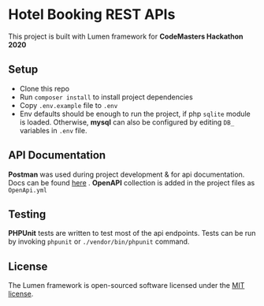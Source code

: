 # Hotel Booking REST APIs

This project is built with Lumen framework for **CodeMasters Hackathon 2020**

## Setup

- Clone this repo
- Run `composer install` to install project dependencies
- Copy `.env.example` file to `.env`
- Env defaults should be enough to run the project, if php `sqlite` module is loaded. Otherwise, **mysql** can also be configured by editing `DB_` variables in `.env` file.

## API Documentation

**Postman** was used during project development & for api documentation.
Docs can be found [here](https://documenter.getpostman.com/view/2647754/TVssk8mf) . 
**OpenAPI** collection is added in the project files as `OpenApi.yml`

## Testing

**PHPUnit** tests are written to test most of the api endpoints. Tests can be run by invoking `phpunit` or `./vendor/bin/phpunit` command.

## License

The Lumen framework is open-sourced software licensed under the [MIT license](https://opensource.org/licenses/MIT).
